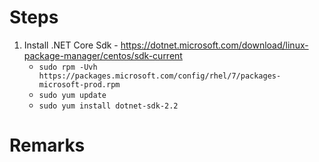 
# Steps
1. Install .NET Core Sdk - https://dotnet.microsoft.com/download/linux-package-manager/centos/sdk-current
    - ``sudo rpm -Uvh https://packages.microsoft.com/config/rhel/7/packages-microsoft-prod.rpm``
    - ``sudo yum update``
    - ``sudo yum install dotnet-sdk-2.2``

# Remarks
